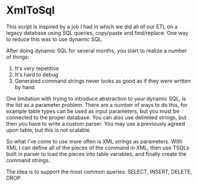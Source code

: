 # XmlToSql

This script is inspired by a job I had in which we did all of our ETL on a legacy database using SQL queries, copy/paste and find/replace. One way to reduce this was to use dynamic SQL.

After doing dynamic SQL for several months, you start to realize a number of things:

1. It's very repetitive
2. It's hard to debug
3. Generated command strings never looks as good as if they were written by hand

One limitation with trying to introduce abstraction to your dynamic SQL, is the list as a parameter problem. There are a number of ways to do this, for example table types can be used as input parameters, but you must be connected to the proper database. You can also use delimited strings, but then you have to write a custom parser. You may use a previously agreed upon table, but this is not scalable.

So what I've come to use more often is XML strings as parameters. With XML I can define all of the pieces of the command in XML, then use TSQLs built in parser to load the pieces into table variables, and finally create the command strings.

The idea is to support the most common queries: SELECT, INSERT, DELETE, DROP
